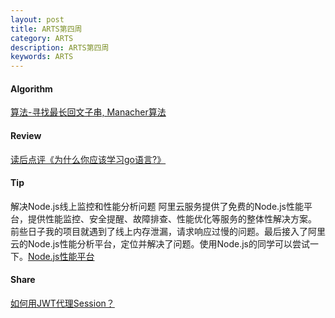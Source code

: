 ```yaml
---
layout: post
title: ARTS第四周
category: ARTS 
description: ARTS第四周
keywords: ARTS
---
```

  
#### Algorithm
[算法-寻找最长回文子串, Manacher算法](/algorithm/2019/04/07/algorithm-leetcode5.html)
  
#### Review
[读后点评《为什么你应该学习go语言?》](/review/2019/04/15/review-why-learn-go.html)
  
#### Tip
解决Node.js线上监控和性能分析问题
阿里云服务提供了免费的Node.js性能平台，提供性能监控、安全提醒、故障排查、性能优化等服务的整体性解决方案。
前些日子我的项目就遇到了线上内存泄漏，请求响应过慢的问题。最后接入了阿里云的Node.js性能分析平台，定位并解决了问题。使用Node.js的同学可以尝试一下。[Node.js性能平台](https://help.aliyun.com/product/60298.html)
  
#### Share
[如何用JWT代理Session？](/share/2019/04/20/share-jwt-practice.html)
